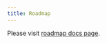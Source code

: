 ```yaml
---
title: Roadmap
---
```


Please visit [roadmap docs page](https://github.com/oam-dev/kubevela/tree/master/docs/en/roadmap/).
